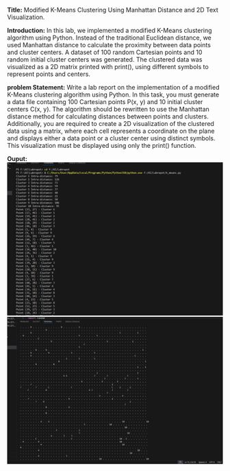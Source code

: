 **Title:**
Modified K-Means Clustering Using Manhattan Distance and 2D Text Visualization.

**Introduction:**
In this lab, we implemented a modified K-Means clustering algorithm using Python. Instead of
the traditional Euclidean distance, we used Manhattan distance to calculate the proximity
between data points and cluster centers. A dataset of 100 random Cartesian points and 10
random initial cluster centers was generated. The clustered data was visualized as a 2D matrix
printed with print(), using different symbols to represent points and centers.

**problem Statement:**
Write a lab report on the implementation of a modified K-Means clustering algorithm using
Python. In this task, you must generate a data file containing 100 Cartesian points P(x, y) and 10
initial cluster centers C(x, y). The algorithm should be rewritten to use the Manhattan distance
method for calculating distances between points and clusters. Additionally, you are required to
create a 2D visualization of the clustered data using a matrix, where each cell represents a
coordinate on the plane and displays either a data point or a cluster center using distinct symbols.
This visualization must be displayed using only the print() function.

**Ouput:**
![image alt](https://github.com/Nazir942/-Artificial-Intelligence/blob/d9ea9999388f423d87ff1bfde044d0067ba5431f/Lab%20report%204/report%204%201.png)
![image alt](https://github.com/Nazir942/-Artificial-Intelligence/blob/d55d1dc7e80f7849743797f7035a4ce7c7552669/Lab%20report%204/report%204%20.png)
